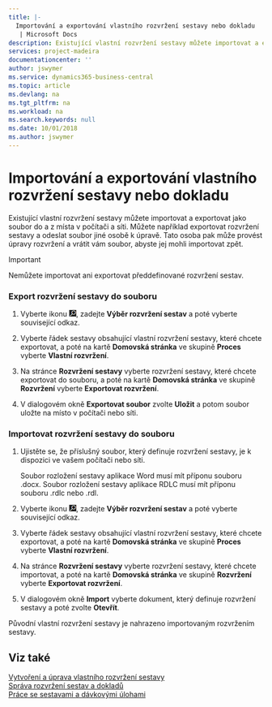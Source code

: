 ```yaml
---
title: |-
  Importování a exportování vlastního rozvržení sestavy nebo dokladu
   | Microsoft Docs
description: Existující vlastní rozvržení sestavy můžete importovat a exportovat jako soubor do a z místa v počítači a síti.
services: project-madeira
documentationcenter: ''
author: jswymer
ms.service: dynamics365-business-central
ms.topic: article
ms.devlang: na
ms.tgt_pltfrm: na
ms.workload: na
ms.search.keywords: null
ms.date: 10/01/2018
ms.author: jswymer
---
```

# <a name="import-and-export-a-report-or-document-layout"></a>Importování a exportování vlastního rozvržení sestavy nebo dokladu
Existující vlastní rozvržení sestavy můžete importovat a exportovat jako soubor do a z místa v počítači a síti. Můžete například exportovat rozvržení sestavy a odeslat soubor jiné osobě k úpravě. Tato osoba pak může provést úpravy rozvržení a vrátit vám soubor, abyste jej mohli importovat zpět.  

> [!IMPORTANT]  
>  Nemůžete importovat ani exportovat předdefinované rozvržení sestav.  

### <a name="to-export-a-report-layout-to-a-file"></a>Export rozvržení sestavy do souboru  

1.  Vyberte ikonu ![Žárovky, která otevře funkci Řekněte mi](media/ui-search/search_small.png "Řekněte mi, co chcete dělat"), zadejte **Výběr rozvržení sestav** a poté vyberte související odkaz.  

2.  Vyberte řádek sestavy obsahující vlastní rozvržení sestavy, které chcete exportovat, a poté na kartě **Domovská stránka** ve skupině **Proces** vyberte **Vlastní rozvržení**.  

3.  Na stránce **Rozvržení sestavy** vyberte rozvržení sestavy, které chcete exportovat do souboru, a poté na kartě **Domovská stránka** ve skupině **Rozvržení** vyberte **Exportovat rozvržení**.  

4.  V dialogovém okně **Exportovat soubor** zvolte **Uložit** a potom soubor uložte na místo v počítači nebo síti.  

### <a name="to-import-a-report-layout-file"></a>Importovat rozvržení sestavy do souboru  

1.  Ujistěte se, že příslušný soubor, který definuje rozvržení sestavy, je k dispozici ve vašem počítači nebo síti.  

     Soubor rozložení sestavy aplikace Word musí mít příponu souboru .docx. Soubor rozložení sestavy aplikace RDLC musí mít příponu souboru .rdlc nebo .rdl.  

2.  Vyberte ikonu ![Žárovky, která otevře funkci Řekněte mi](media/ui-search/search_small.png "Řekněte mi, co chcete dělat"), zadejte **Výběr rozvržení sestav** a poté vyberte související odkaz.  

3.  Vyberte řádek sestavy obsahující vlastní rozvržení sestavy, které chcete exportovat, a poté na kartě **Domovská stránka** ve skupině **Proces** vyberte **Vlastní rozvržení**.  

4.  Na stránce **Rozvržení sestavy** vyberte rozvržení sestavy, které chcete importovat, a poté na kartě **Domovská stránka** ve skupině **Rozvržení** vyberte **Exportovat rozvržení**.  

5.  V dialogovém okně **Import** vyberte dokument, který definuje rozvržení sestavy a poté zvolte **Otevřít**.  

 Původní vlastní rozvržení sestavy je nahrazeno importovaným rozvržením sestavy.  

## <a name="see-also"></a>Viz také  
 [Vytvoření a úprava vlastního rozvržení sestavy](ui-how-create-custom-report-layout.md)   
 [Správa rozvržení sestav a dokladů](ui-manage-report-layouts.md)  
 [Práce se sestavami a dávkovými úlohami](ui-work-report.md)    
